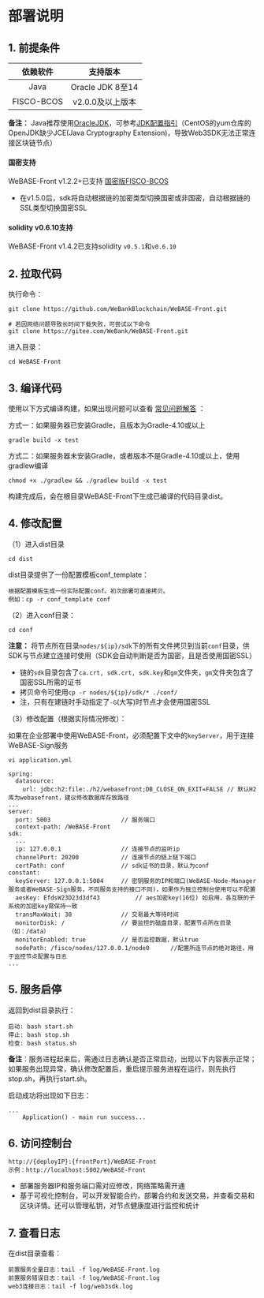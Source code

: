 # 部署说明

## 1. 前提条件

| 依赖软件 | 支持版本 |
| :-: | :-: |
| Java | Oracle JDK 8至14 |
| FISCO-BCOS | v2.0.0及以上版本 |

**备注：** Java推荐使用[OracleJDK](https://www.oracle.com/technetwork/java/javase/downloads/index.html)，可参考[JDK配置指引](./appendix.html#jdk)（CentOS的yum仓库的OpenJDK缺少JCE(Java Cryptography Extension)，导致Web3SDK无法正常连接区块链节点）

#### 国密支持

WeBASE-Front v1.2.2+已支持 [国密版FISCO-BCOS](https://fisco-bcos-documentation.readthedocs.io/zh_CN/latest/docs/manual/guomi_crypto.html)
- 在v1.5.0后，sdk将自动根据链的加密类型切换国密或非国密，自动根据链的SSL类型切换国密SSL

<span id="solc6"></span>
#### solidity v0.6.10支持

WeBASE-Front v1.4.2已支持solidity `v0.5.1`和`v0.6.10`

## 2. 拉取代码
执行命令：
```shell
git clone https://github.com/WeBankBlockchain/WeBASE-Front.git

# 若因网络问题导致长时间下载失败，可尝试以下命令
git clone https://gitee.com/WeBank/WeBASE-Front.git
```

进入目录：

```
cd WeBASE-Front
```

## 3. 编译代码

使用以下方式编译构建，如果出现问题可以查看 [常见问题解答](./appendix.html#id6) ：

方式一：如果服务器已安装Gradle，且版本为Gradle-4.10或以上

```shell
gradle build -x test
```

方式二：如果服务器未安装Gradle，或者版本不是Gradle-4.10或以上，使用gradlew编译

```shell
chmod +x ./gradlew && ./gradlew build -x test
```

构建完成后，会在根目录WeBASE-Front下生成已编译的代码目录dist。

## 4. 修改配置

（1）进入dist目录

```
cd dist
```

dist目录提供了一份配置模板conf_template：

```
根据配置模板生成一份实际配置conf。初次部署可直接拷贝。
例如：cp -r conf_template conf
```

（2）进入conf目录：

```shell
cd conf
```

**注意：** 将节点所在目录`nodes/${ip}/sdk`下的所有文件拷贝到当前`conf`目录，供SDK与节点建立连接时使用（SDK会自动判断是否为国密，且是否使用国密SSL）
- 链的`sdk`目录包含了`ca.crt, sdk.crt, sdk.key`和`gm`文件夹，`gm`文件夹包含了国密SSL所需的证书
- 拷贝命令可使用`cp -r nodes/${ip}/sdk/* ./conf/`
- 注，只有在建链时手动指定了`-G`(大写)时节点才会使用国密SSL

（3）修改配置（根据实际情况修改）：

如果在企业部署中使用WeBASE-Front，必须配置下文中的`keyServer`，用于连接WeBASE-Sign服务

```
vi application.yml
```

``` 
spring:
  datasource:
    url: jdbc:h2:file:./h2/webasefront;DB_CLOSE_ON_EXIT=FALSE // 默认H2库为webasefront，建议修改数据库存放路径
...
server: 
  port: 5003                    // 服务端口
  context-path: /WeBASE-Front
sdk: 
  ...
  ip: 127.0.0.1                 // 连接节点的监听ip
  channelPort: 20200            // 连接节点的链上链下端口
  certPath: conf                // sdk证书的目录，默认为conf
constant: 
  keyServer: 127.0.0.1:5004     // 密钥服务的IP和端口(WeBASE-Node-Manager服务或者WeBASE-Sign服务，不同服务支持的接口不同)，如果作为独立控制台使用可以不配置
  aesKey: EfdsW23D23d3df43          // aes加密key(16位) 如启用，各互联的子系统的加密key需保持一致
  transMaxWait: 30              // 交易最大等待时间
  monitorDisk: /                // 要监控的磁盘目录，配置节点所在目录（如：/data）
  monitorEnabled: true          // 是否监控数据，默认true
  nodePath: /fisco/nodes/127.0.0.1/node0      //配置所连节点的绝对路径，用于监控节点配置与日志
...
```

## 5. 服务启停

返回到dist目录执行：
```shell
启动: bash start.sh
停止: bash stop.sh
检查: bash status.sh
```
**备注**：服务进程起来后，需通过日志确认是否正常启动，出现以下内容表示正常；如果服务出现异常，确认修改配置后，重启提示服务进程在运行，则先执行stop.sh，再执行start.sh。

启动成功将出现如下日志：
```
...
	Application() - main run success...
```

## 6. 访问控制台

```
http://{deployIP}:{frontPort}/WeBASE-Front
示例：http://localhost:5002/WeBASE-Front
```

- 部署服务器IP和服务端口需对应修改，网络策略需开通
- 基于可视化控制台，可以开发智能合约，部署合约和发送交易，并查看交易和区块详情。还可以管理私钥，对节点健康度进行监控和统计

## 7. 查看日志

在dist目录查看：

```
前置服务全量日志：tail -f log/WeBASE-Front.log
前置服务错误日志：tail -f log/WeBASE-Front.log
web3连接日志：tail -f log/web3sdk.log
```